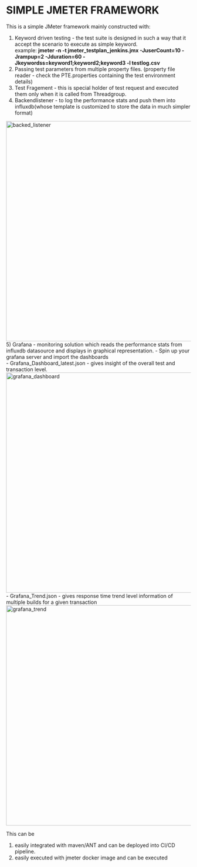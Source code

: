# SIMPLE JMETER FRAMEWORK

This is a simple JMeter framework mainly constructed with:
  1) Keyword driven testing - the test suite is designed in such a way that it accept the scenario to execute as simple keyword.<br>
      example: <B>jmeter -n -t jmeter_testplan_jenkins.jmx -JuserCount=10 -Jrampup=2 -Jduration=60 -Jkeywordss=keyword1;keyword2;keyword3 -l testlog.csv </B>
  2) Passing test parameters from multiple property files. (property file reader - check the PTE.properties containing the test environment details)
  3) Test Fragement - this is special holder of test request and executed them only when it is called from Threadgroup.
  4) Backendlistener - to log the performance stats and push them into influxdb(whose template is customized to store the data in much simpler format)
  <img width="600" alt="backed_listener" src="https://user-images.githubusercontent.com/44027805/98073300-72c41680-1e81-11eb-8b4e-c27cc340be4f.PNG">
  5) Grafana - monitoring solution which reads the performance stats from influxdb datasource and displays in graphical representation.
      - Spin up your grafana server and import the dashboards<br>
        - Grafana_Dashboard_latest.json - gives insight of the overall test and transaction level.<br>
        <img width="600" alt="grafana_dashboard" src="https://user-images.githubusercontent.com/44027805/98113671-6f4e8080-1ebd-11eb-9e47-f8f277f227cc.PNG">
        - Grafana_Trend.json - gives response time trend level information of multiple builds for a given transaction<br>
        <img width="600" alt="grafana_trend" src="https://user-images.githubusercontent.com/44027805/98113058-8b055700-1ebc-11eb-88cc-90282f2251b9.PNG">
        
  This can be 
  1) easily integrated with maven/ANT and can be deployed into CI/CD pipeline.
  2) easily executed with jmeter docker image and can be executed
